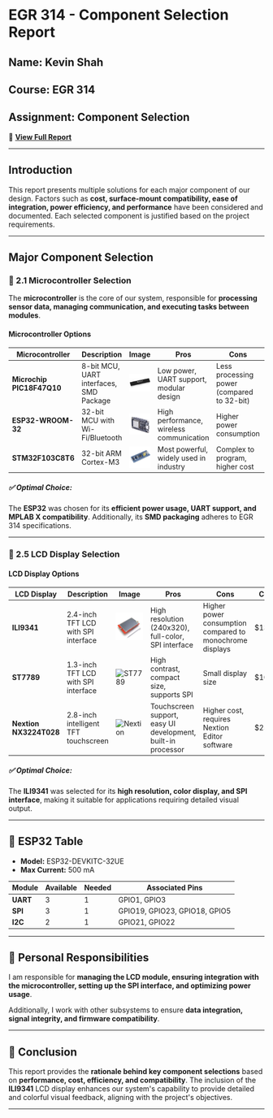 # EGR 314 - Component Selection Report  

## Name: Kevin Shah  
## Course: EGR 314  
## Assignment: Component Selection  

📄 **[View Full Report](https://docs.google.com/document/d/16eBhtJ1a93Trgb88zd__rfECLNrKxZGtmtAWUIEOJiY/edit?usp=sharing)**  

---

## Introduction  

This report presents multiple solutions for each major component of our design. Factors such as **cost, surface-mount compatibility, ease of integration, power efficiency, and performance** have been considered and documented. Each selected component is justified based on the project requirements.  

---

## Major Component Selection  

### 🔹 2.1 Microcontroller Selection  

The **microcontroller** is the core of our system, responsible for **processing sensor data, managing communication, and executing tasks between modules**.  

#### **Microcontroller Options**  

| Microcontroller           | Description                                      | Image  | Pros                                            | Cons                                          | Cost  | Link   |
|---------------------------|--------------------------------------------------|--------|-------------------------------------------------|-----------------------------------------------|------|--------|
| **Microchip PIC18F47Q10**  | 8-bit MCU, UART interfaces, SMD Package         | ![PIC18F47Q10](PIC.jpeg) | Low power, UART support, modular design       | Less processing power (compared to 32-bit)   | $0.00 | [Link](#) |
| **ESP32-WROOM-32**         | 32-bit MCU with Wi-Fi/Bluetooth                 | ![ESP32](esp32.jpeg) | High performance, wireless communication      | Higher power consumption                     | $0.00 | [Link](#) |
| **STM32F103C8T6**          | 32-bit ARM Cortex-M3                            | ![STM32](STM32.jpeg) | Most powerful, widely used in industry        | Complex to program, higher cost              | $6.08 | [Link](#) |

##### ✅ **Optimal Choice:**  
The **ESP32** was chosen for its **efficient power usage, UART support, and MPLAB X compatibility**. Additionally, its **SMD packaging** adheres to EGR 314 specifications.  

---

### 🔹 2.5 LCD Display Selection  

#### **LCD Display Options**  

| LCD Display        | Description                                    | Image  | Pros                              | Cons                                | Cost  | Link  |
|--------------------|----------------------------------------------|--------|---------------------------------|---------------------------------|------|-------|
| **ILI9341**        | 2.4-inch TFT LCD with SPI interface          | ![ILI9341](ILI9341.jpeg) | High resolution (240x320), full-color, SPI interface | Higher power consumption compared to monochrome displays | $13.99 | [Link](https://www.amazon.com/DIANN-ILI9341-Display-320x240-Screen/dp/B0BNQD38T2) |
| **ST7789**        | 1.3-inch TFT LCD with SPI interface          | ![ST7789](ST7789.jpeg) | High contrast, compact size, supports SPI | Small display size | $10.50 | [Link](https://www.adafruit.com/product/4313) |
| **Nextion NX3224T028** | 2.8-inch intelligent TFT touchscreen      | ![Nextion](Nextion.jpeg) | Touchscreen support, easy UI development, built-in processor | Higher cost, requires Nextion Editor software | $25.00 | [Link](https://www.itead.cc/nextion-nx3224t028.html) |

##### ✅ **Optimal Choice:**  
The **ILI9341** was selected for its **high resolution, color display, and SPI interface**, making it suitable for applications requiring detailed visual output.

---

## 🔹 ESP32 Table  

- **Model:** ESP32-DEVKITC-32UE  
- **Max Current:** 500 mA  

| Module   | Available | Needed | Associated Pins       |
|----------|-----------|--------|-----------------------|
| **UART**  | 3         | 1      | GPIO1, GPIO3          |
| **SPI**   | 3         | 1      | GPIO19, GPIO23, GPIO18, GPIO5 |
| **I2C**   | 2         | 1      | GPIO21, GPIO22        |

---

## 📌 Personal Responsibilities  

I am responsible for **managing the LCD module, ensuring integration with the microcontroller, setting up the SPI interface, and optimizing power usage**.  

Additionally, I work with other subsystems to ensure **data integration, signal integrity, and firmware compatibility**.  

---

## 📌 Conclusion  

This report provides the **rationale behind key component selections** based on **performance, cost, efficiency, and compatibility**. The inclusion of the **ILI9341** LCD display enhances our system's capability to provide detailed and colorful visual feedback, aligning with the project's objectives.  

---


